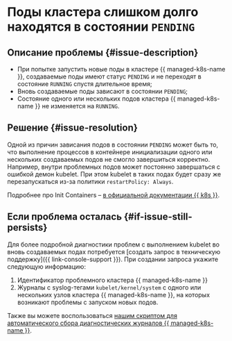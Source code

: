 # Поды кластера слишком долго находятся в состоянии `PENDING`


## Описание проблемы {#issue-description}

* При попытке запустить новые поды в кластере {{ managed-k8s-name }}, создаваемые поды имеют статус `PENDING` и не переходят в состояние `RUNNING` спустя длительное время;
* Вновь создаваемые поды зависают в состоянии `PENDING`;
* Состояние одного или нескольких подов кластера {{ managed-k8s-name }} не изменяется на `RUNNING`.

## Решение {#issue-resolution}

Одной из причин зависания подов в состоянии `PENDING` может быть то, что выполнение процессов в контейнере инициализации одного или нескольких создаваемых подов не смогло завершиться корректно. Например, внутри проблемных подов может постоянно завершаться с ошибкой демон kubelet. При этом kubelet в таких подах будет сразу же перезапускаться из-за политики `restartPolicy: Always`.

Подробнее про Init Containers – [в официальной документации {{ k8s }}](https://kubernetes.io/docs/concepts/workloads/pods/init-containers/#detailed-behavior).

## Если проблема осталась {#if-issue-still-persists}

Для более подробной диагностики проблем с выполнением kubelet во вновь создаваемых подах потребуется [создать запрос в техническую поддержку]({{ link-console-support }}). При создании запроса укажите следующую информацию:
1. Идентификатор проблемного кластера {{ managed-k8s-name }} 
1. Журналы с syslog-тегами `kubelet/kernel/system` с одного или нескольких узлов кластера {{ managed-k8s-name }}, на которых возникают проблемы с запуском новых подов.

Также вы можете воспользоваться [нашим скриптом для автоматического сбора диагностических журналов {{ managed-k8s-name }}](https://github.com/yandex-cloud/yc-architect-solution-library/tree/main/yc-k8s-capture-nodes-logs).